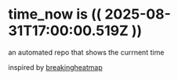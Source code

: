 # time_now is (( 2025-08-31T17:00:00.519Z ))

an automated repo that shows the currnent time

inspired by [breakingheatmap](https://github.com/breakingheatmap/breakingheatmap)